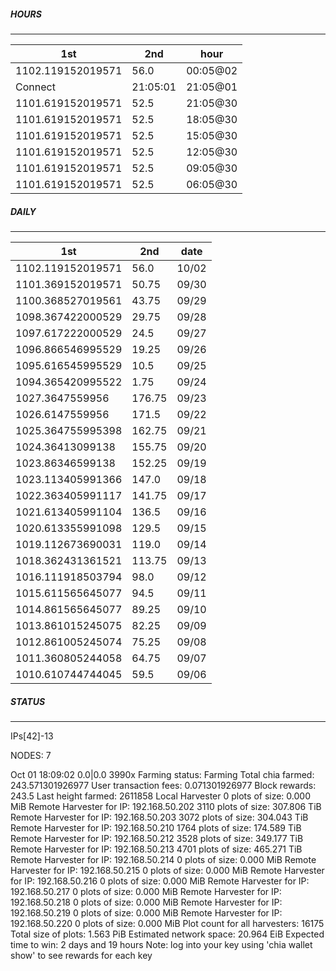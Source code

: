 ##### HOURS
-------

| 1st | 2nd | hour |
|---|----|-----|
|1102.119152019571 | 56.0 | 00:05@02 |
|Connect | 21:05:01 | 21:05@01 |
|1101.619152019571 | 52.5 | 21:05@30 |
|1101.619152019571 | 52.5 | 18:05@30 |
|1101.619152019571 | 52.5 | 15:05@30 |
|1101.619152019571 | 52.5 | 12:05@30 |
|1101.619152019571 | 52.5 | 09:05@30 |
|1101.619152019571 | 52.5 | 06:05@30 |

##### DAILY
-------

| 1st | 2nd | date |
|---|----|-----|
|1102.119152019571 | 56.0 | 10/02 |
|1101.369152019571 | 50.75 | 09/30 |
|1100.368527019561 | 43.75 | 09/29 |
|1098.367422000529 | 29.75 | 09/28 |
|1097.617222000529 | 24.5 | 09/27 |
|1096.866546995529 | 19.25 | 09/26 |
|1095.616545995529 | 10.5 | 09/25 |
|1094.365420995522 | 1.75 | 09/24 |
|1027.3647559956 | 176.75 | 09/23 |
|1026.6147559956 | 171.5 | 09/22 |
|1025.364755995398 | 162.75 | 09/21 |
|1024.36413099138 | 155.75 | 09/20 |
|1023.86346599138 | 152.25 | 09/19 |
|1023.113405991366 | 147.0 | 09/18 |
|1022.363405991117 | 141.75 | 09/17 |
|1021.613405991104 | 136.5 | 09/16 |
|1020.613355991098 | 129.5 | 09/15 |
|1019.112673690031 | 119.0 | 09/14 |
|1018.362431361521 | 113.75 | 09/13 |
|1016.111918503794 | 98.0 | 09/12 |
|1015.611565645077 | 94.5 | 09/11 |
|1014.861565645077 | 89.25 | 09/10 |
|1013.861015245075 | 82.25 | 09/09 |
|1012.861005245074 | 75.25 | 09/08 |
|1011.360805244058 | 64.75 | 09/07 |
|1010.610744744045 | 59.5 | 09/06 |


##### STATUS
-------

IPs[42]-13

NODES: 7

Oct 01 18:09:02 0.0|0.0
3990x
Farming status: Farming
Total chia farmed: 243.571301926977
User transaction fees: 0.071301926977
Block rewards: 243.5
Last height farmed: 2611858
Local Harvester
   0 plots of size: 0.000 MiB
Remote Harvester for IP: 192.168.50.202
   3110 plots of size: 307.806 TiB
Remote Harvester for IP: 192.168.50.203
   3072 plots of size: 304.043 TiB
Remote Harvester for IP: 192.168.50.210
   1764 plots of size: 174.589 TiB
Remote Harvester for IP: 192.168.50.212
   3528 plots of size: 349.177 TiB
Remote Harvester for IP: 192.168.50.213
   4701 plots of size: 465.271 TiB
Remote Harvester for IP: 192.168.50.214
   0 plots of size: 0.000 MiB
Remote Harvester for IP: 192.168.50.215
   0 plots of size: 0.000 MiB
Remote Harvester for IP: 192.168.50.216
   0 plots of size: 0.000 MiB
Remote Harvester for IP: 192.168.50.217
   0 plots of size: 0.000 MiB
Remote Harvester for IP: 192.168.50.218
   0 plots of size: 0.000 MiB
Remote Harvester for IP: 192.168.50.219
   0 plots of size: 0.000 MiB
Remote Harvester for IP: 192.168.50.220
   0 plots of size: 0.000 MiB
Plot count for all harvesters: 16175
Total size of plots: 1.563 PiB
Estimated network space: 20.964 EiB
Expected time to win: 2 days and 19 hours
Note: log into your key using 'chia wallet show' to see rewards for each key
